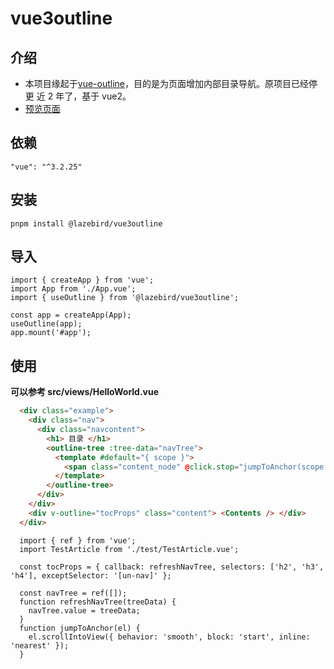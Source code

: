# vue3outline

## 介绍

- 本项目缘起于[vue-outline](https://github.com/wintc23/vue-outline)，目的是为页面增加内部目录导航。原项目已经停更 近 2 年了，基于 vue2。
- [预览页面](https://lazebird.github.io/vue3outline/)

## 依赖

`"vue": "^3.2.25"`

## 安装

`pnpm install @lazebird/vue3outline`

## 导入

```Js
import { createApp } from 'vue';
import App from './App.vue';
import { useOutline } from '@lazebird/vue3outline';

const app = createApp(App);
useOutline(app);
app.mount('#app');

```

## 使用

**可以参考 src/views/HelloWorld.vue**

```HTML
  <div class="example">
    <div class="nav">
      <div class="navcontent">
        <h1> 目录 </h1>
        <outline-tree :tree-data="navTree">
          <template #default="{ scope }">
            <span class="content_node" @click.stop="jumpToAnchor(scope.row.el)"> {{ scope.row.title }} </span>
          </template>
        </outline-tree>
      </div>
    </div>
    <div v-outline="tocProps" class="content"> <Contents /> </div>
  </div>
```

```Js
  import { ref } from 'vue';
  import TestArticle from './test/TestArticle.vue';

  const tocProps = { callback: refreshNavTree, selectors: ['h2', 'h3', 'h4'], exceptSelector: '[un-nav]' };

  const navTree = ref([]);
  function refreshNavTree(treeData) {
    navTree.value = treeData;
  }
  function jumpToAnchor(el) {
    el.scrollIntoView({ behavior: 'smooth', block: 'start', inline: 'nearest' });
  }
```
